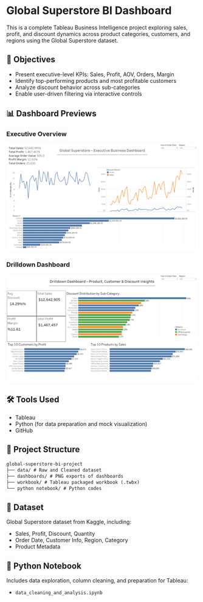 # Global Superstore BI Dashboard

This is a complete Tableau Business Intelligence project exploring sales, profit, and discount dynamics across product categories, customers, and regions using the Global Superstore dataset.

## 🎯 Objectives

- Present executive-level KPIs: Sales, Profit, AOV, Orders, Margin
- Identify top-performing products and most profitable customers
- Analyze discount behavior across sub-categories
- Enable user-driven filtering via interactive controls

## 📊 Dashboard Previews

### Executive Overview

![Executive Dashboard](dashboards/executive_dashboard.png)

### Drilldown Dashboard

![Drilldown Dashboard](dashboards/drilldown_dashboard.png)

## 🛠️ Tools Used

- Tableau
- Python (for data preparation and mock visualization)
- GitHub

## 📁 Project Structure
```text
global-superstore-bi-project
├── data/ # Raw and Cleaned dataset
├── dashboards/ # PNG exports of dashboards 
├── workbook/ # Tableau packaged workbook (.twbx)
└── python notebook/ # Python codes 
```

## 📂 Dataset

Global Superstore dataset from Kaggle, including:
- Sales, Profit, Discount, Quantity
- Order Date, Customer Info, Region, Category
- Product Metadata

## 📓 Python Notebook

Includes data exploration, column cleaning, and preparation for Tableau:

- `data_cleaning_and_analysis.ipynb`
